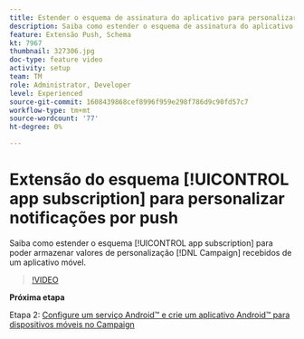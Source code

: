 ```yaml
---
title: Estender o esquema de assinatura do aplicativo para personalizar notificações por push
description: Saiba como estender o esquema de assinatura do aplicativo para armazenar valores de personalização que o Campaign recebe de um aplicativo móvel.
feature: Extensão Push, Schema
kt: 7967
thumbnail: 327306.jpg
doc-type: feature video
activity: setup
team: TM
role: Administrator, Developer
level: Experienced
source-git-commit: 1608439868cef8996f959e298f786d9c90fd57c7
workflow-type: tm+mt
source-wordcount: '77'
ht-degree: 0%

---
```



# Extensão do esquema [!UICONTROL app subscription] para personalizar notificações por push

Saiba como estender o esquema [!UICONTROL app subscription] para poder armazenar valores de personalização [!DNL Campaign] recebidos de um aplicativo móvel.

>[!VIDEO](https://video.tv.adobe.com/v/327306?quality=12)

**Próxima etapa**

Etapa 2: [Configure um serviço Android™ e crie um aplicativo Android™ para dispositivos móveis no Campaign](/help/tutorial-get-started-with-push-notifications-for-android/configure-an-android-service-in-campaign.md)
